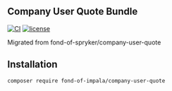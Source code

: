 ## Company User Quote Bundle
[![CI](https://github.com/fond-of-impala/company-user-quote/actions/workflows/main.yml/badge.svg)](https://github.com/fond-of-impala/company-user-quote/actions/workflows/main.yml)
[![license](https://img.shields.io/github/license/fond-of-impala/company-user-quote.svg)](https://packagist.org/packages/fond-of-impala/company-user-quote)

Migrated from fond-of-spryker/company-user-quote

## Installation

```
composer require fond-of-impala/company-user-quote
```
